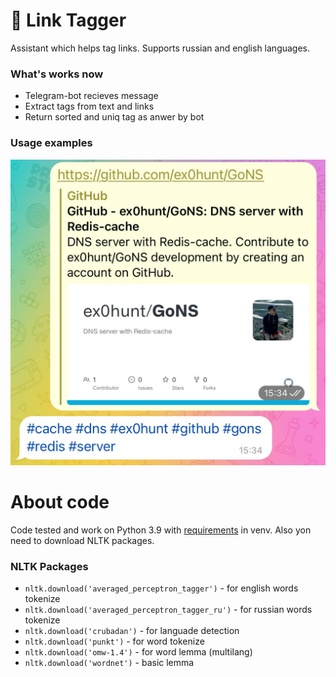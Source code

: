 # 🧠 Link Tagger

Assistant which helps tag links. Supports russian and english languages.



### What's works now
* Telegram-bot recieves message
* Extract tags from text and links
* Return sorted and uniq tag as anwer by bot

### Usage examples
![Telegram Bot](telegram_usage.jpeg "Telegram bot")

# About code
Code tested and work on Python 3.9 with [requirements](requirements.txt) in venv. Also yon need to download NLTK packages.

### NLTK Packages
* ```nltk.download('averaged_perceptron_tagger')``` - for english words tokenize
* ```nltk.download('averaged_perceptron_tagger_ru')``` - for russian words tokenize
* ```nltk.download('crubadan')``` - for languade detection
* ```nltk.download('punkt')``` - for word tokenize
* ```nltk.download('omw-1.4')``` - for word lemma (multilang)
* ```nltk.download('wordnet')``` - basic lemma
